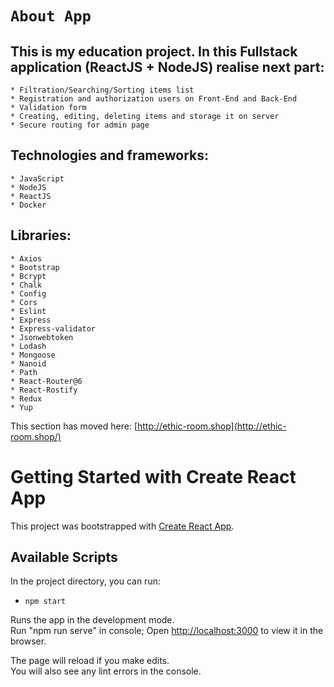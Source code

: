 # `About App`

## This is my education project. In this Fullstack application (ReactJS + NodeJS) realise next part:
    * Filtration/Searching/Sorting items list
    * Registration and authorization users on Front-End and Back-End
    * Validation form
    * Creating, editing, deleting items and storage it on server
    * Secure routing for admin page

## Technologies and frameworks:
    * JavaScript
    * NodeJS
    * ReactJS
    * Docker

## Libraries:
    * Axios
    * Bootstrap
    * Bcrypt
    * Chalk
    * Config
    * Cors
    * Eslint
    * Express
    * Express-validator
    * Jsonwebtoken
    * Lodash
    * Mongoose
    * Nanoid
    * Path
    * React-Router@6
    * React-Rostify
    * Redux
    * Yup


This section has moved here: [http://ethic-room.shop](http://ethic-room.shop/)


# Getting Started with Create React App

This project was bootstrapped with [Create React App](https://github.com/facebook/create-react-app).

## Available Scripts

In the project directory, you can run:

* `npm start`

Runs the app in the development mode.\
Run "npm run serve" in console;
Open [http://localhost:3000](http://localhost:3000) to view it in the browser.

The page will reload if you make edits.\
You will also see any lint errors in the console.

